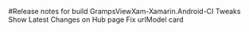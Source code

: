 ﻿#Release notes for build GrampsViewXam-Xamarin.Android-CI
Tweaks
Show Latest Changes on Hub page
Fix urlModel card



